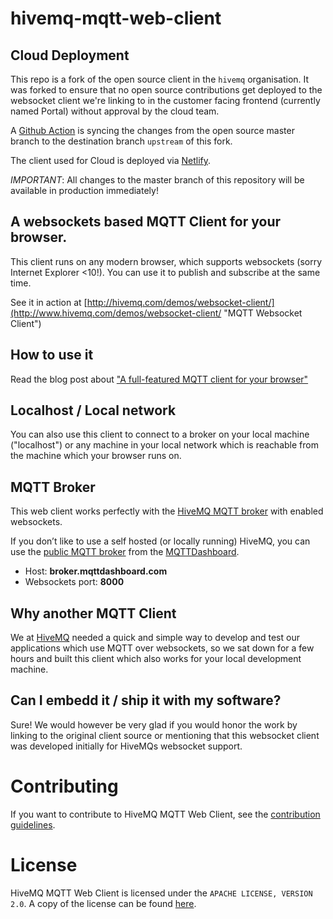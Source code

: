 hivemq-mqtt-web-client
======================

## Cloud Deployment

This repo is a fork of the open source client in the `hivemq` organisation. It was forked to ensure that no open source contributions get deployed to the websocket client we're linking to in the customer facing frontend (currently named Portal) without approval by the cloud team.

A [Github Action](https://github.com/hivemq-cloud/hivemq-mqtt-web-client/actions/workflows/repo-sync.yaml) is syncing the changes from the open source master branch to the destination branch `upstream` of this fork.

The client used for Cloud is deployed via [Netlify](https://github.com/hivemq-cloud/hivemq-mqtt-web-client/actions/workflows/repo-sync.yaml). 

*IMPORTANT*: All changes to the master branch of this repository will be available in production immediately!
## A websockets based MQTT Client for your browser.

This client runs on any modern browser, which supports websockets (sorry Internet Explorer <10!).
You can use it to publish and subscribe at the same time.

See it in action at [http://hivemq.com/demos/websocket-client/](http://www.hivemq.com/demos/websocket-client/ "MQTT Websocket Client")

## How to use it

Read the blog post about ["A full-featured MQTT client for your browser"](http://www.hivemq.com/full-featured-mqtt-client-browser/ "A full-featured MQTT client for your browser")


## Localhost / Local network

You can also use this client to connect to a broker on your local machine ("localhost") or any machine in your local network which is reachable from the machine which your browser runs on.



## MQTT Broker

This web client works perfectly with the [HiveMQ MQTT broker](https://www.hivemq.com/hivemq/ "HiveMQ MQTT Broker") with enabled websockets.

If you don’t like to use a self hosted (or locally running) HiveMQ, you can use the [public MQTT broker](http://www.hivemq.com/showcase/public-mqtt-broker/ "Public MQTT Server") from the [MQTTDashboard](http://www.mqttdashboard.com/ "MQTT Dashboard").

* Host: **broker.mqttdashboard.com**
* Websockets port: **8000**


## Why another MQTT Client

We at [HiveMQ](https://www.hivemq.com/ "HiveMQ") needed a quick and simple way to develop and test our applications which use MQTT over websockets, so we sat down for a few hours and built this client which also works for your local development machine.

## Can I embedd it / ship it with my software?

Sure! We would however be very glad if you would honor the work by linking to the original client source or mentioning that this websocket client was developed initially for HiveMQs websocket support. 

# Contributing

If you want to contribute to HiveMQ MQTT Web Client, see the [contribution guidelines](CONTRIBUTING.md).

# License

HiveMQ MQTT Web Client is licensed under the `APACHE LICENSE, VERSION 2.0`. A copy of the license can be found [here](LICENSE).


